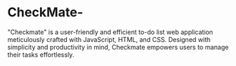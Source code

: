 # CheckMate-
"Checkmate" is a user-friendly and efficient to-do list web application meticulously crafted with JavaScript, HTML, and CSS. Designed with simplicity and productivity in mind, Checkmate empowers users to manage their tasks effortlessly.
